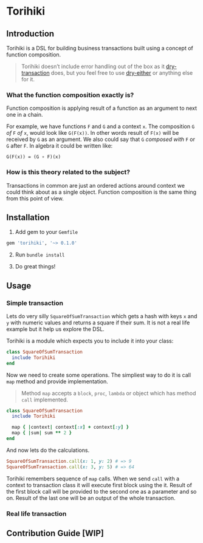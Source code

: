 # Torihiki

## Introduction
Torihiki is a DSL for building business transactions built using a concept
of function composition.

>Torihiki doesn’t include error handling out of the box as it [dry-transaction]()
>does, but you feel free to use [dry-either]() or anything else for it.


### What the function composition exactly is?
Function composition is applying result of a function as an argument to next one
in a chain.

For example, we have functions `F` and `G` and a context `x`. The composition
`G` *of* `F` *of* `x`, would look like `G(F(x))`. In other words result of `F(x)`
will be received by `G` as an argument. We also could say that
`G` *composed with* `F` or `G` after `F`. In algebra it could be written like:

```
G(F(x)) = (G ∘ F)(x)
```


### How is this theory related to the subject?
Transactions in common are just an ordered actions around context we could think
about as a single object. Function composition is the same thing from this
point of view.


## Installation
1.  Add gem to your `Gemfile`
```ruby
gem 'torihiki', '~> 0.1.0'
```

2.  Run `bundle install`

3.  Do great things!


## Usage

### Simple transaction
Lets do very silly `SquareOfSumTransaction` which gets a hash with keys `x` and `y`
with numeric values and returns a square if their sum. It is not a real life example
but it help us explore the DSL.

Torihiki is a module which expects you to include it into your class:
```ruby
class SquareOfSumTransaction
  include Torihiki
end
```

Now we need to create some operations. The simpliest way to do it is call `map`
method and provide implementation.

>Method `map` accepts a `block`, `proc`, `lambda` or object
>which has method `call` implemented.

```ruby
class SquareOfSumTransaction
  include Torihiki

  map { |context| context[:x] + context[:y] }
  map { |sum| sum ** 2 }
end
```

And now lets do the calculations.
```ruby
SquareOfSumTransaction.call(x: 1, y: 2) # => 9
SquareOfSumTransaction.call(x: 3, y: 5) # => 64
```

Torihiki remembers sequence of `map` calls. When we send `call` with a context
to transaction class it will execute first block using the it. Result of the first
block call will be provided to the second one as a parameter and so on. Result
of the last one will be an output of the whole transaction.


### Real life transaction


<!-- ### Usage with Dry::Either
Work in progress

### Handlers

#### tap
```ruby
def tap(input)
  map do |context|
    input.call(context)
    context
  end
end
```

#### reduce / merge
```ruby
def reduce(input)
  map do |context|
    context.merge(input.call context)
  end
end
```

#### try
```ruby
def try(input)
  map do |context|
    input.call(context)
  rescue
    context
  end
end
```

#### either
```ruby
def either(input)
  map do |context|
    Left(input.call(context))
  rescue error
    Right(error)
  end
end
```
-->

## Contribution Guide [WIP]
